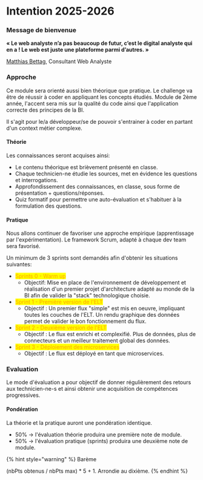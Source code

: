 # Intention 2025-2026

### Message de bienvenue

**« Le web analyste n’a pas beaucoup de futur, c’est le digital analyste qui en a ! Le web est juste une plateforme parmi d’autres. »**

&#x20;                                                                                        [Matthias Bettag](https://marketinganalyticssummit.de/speaker/matthias-bettag/), Consultant Web Analyste

### Approche

Ce module sera orienté aussi bien théorique que pratique. Le challenge va être de réussir à coder en appliquant les concepts étudiés. Module de 2ème année, l'accent sera mis sur la qualité du code ainsi que l'application correcte des principes de la BI.

Il s'agit pour le/a développeur/se de pouvoir s'entrainer à coder en partant d'un context métier complexe.

#### Théorie

Les connaissances seront acquises ainsi:

* Le contenu théorique est brièvement présenté en classe.
* Chaque technicien-ne étudie les sources, met en évidence les questions et interrogations.
* Approfondissement des connaissances, en classe, sous forme de présentation + questions/réponses.
* Quiz formatif pour permettre une auto-évaluation et s'habituer à la formulation des questions.

#### Pratique

Nous allons continuer de favoriser une approche empirique (apprentissage par l'expérimentation). Le framework Scrum, adapté à chaque dev team sera favorisé.

Un minimum de 3 sprints sont demandés afin d'obtenir les situations suivantes:

* <mark style="color:orange;">Sprints 0 - Warm up</mark>
  * Objectif: Mise en place de l'environnement de développement et réalisation d'un premier projet d'architecture adapté au monde de la BI afin de valider la "stack" technologique choisie.
* <mark style="color:orange;">Sprint 1 - Première version de l'ELT</mark>
  * Objectif : Un premier flux "simple" est mis en oeuvre, impliquant toutes les couches de l'ELT. Un rendu graphique des données permet de valider le bon fonctionnement du flux.
* <mark style="color:orange;">Sprint 2 - Deuxième version de l'ELT</mark>
  * Objectif : Le flux est enrichi et complexifié. Plus de données, plus de connecteurs et un meilleur traitement global des données.
* <mark style="color:orange;">Sprint 3 - Déploiement des microservices</mark>
  * Objectif : Le flux est déployé en tant que microservices.

### Evaluation

Le mode d'évaluation a pour objectif de donner régulièrement des retours aux technicien-ne-s et ainsi obtenir une acquisition de compétences progressives.

#### Pondération

La théorie et la pratique auront une pondération identique.

* 50% -> l'évaluation théorie produira une première note de module.
* 50% -> l'évaluation pratique (sprints) produira une deuxième note de module.

{% hint style="warning" %}
Barème

(nbPts obtenus / nbPts max) \* 5 + 1. Arrondie au dixième.
{% endhint %}
